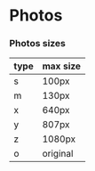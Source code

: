 # Photos
### Photos sizes
| type | max size |
|------|----------|
| s    | 100px    | - Not implemented
| m    | 130px    | - Not implemented
| x    | 640px    | - Not implemented
| y    | 807px    | - Not implemented
| z    | 1080px   |
| o    | original |